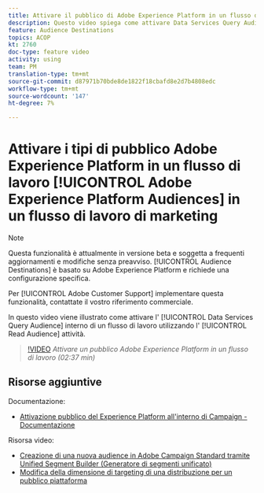```yaml
---
title: Attivare il pubblico di Adobe Experience Platform in un flusso di lavoro
description: Questo video spiega come attivare Data Services Query Audience all'interno di un flusso di lavoro utilizzando l'attività "Leggi pubblico".
feature: Audience Destinations
topics: ACOP
kt: 2760
doc-type: feature video
activity: using
team: PM
translation-type: tm+mt
source-git-commit: d87971b70bde8de1822f18cbafd8e2d7b4808edc
workflow-type: tm+mt
source-wordcount: '147'
ht-degree: 7%

---
```



# Attivare i tipi di pubblico Adobe Experience Platform in un flusso di lavoro [!UICONTROL Adobe Experience Platform Audiences] in un flusso di lavoro di marketing

>[!NOTE]
>
>Questa funzionalità è attualmente in versione beta e soggetta a frequenti aggiornamenti e modifiche senza preavviso. [!UICONTROL Audience Destinations] è basato su Adobe Experience Platform e richiede una configurazione specifica.
>
>Per [!UICONTROL Adobe Customer Support] implementare questa funzionalità, contattate il vostro riferimento commerciale.

In questo video viene illustrato come attivare l&#39; [!UICONTROL Data Services Query Audience] interno di un flusso di lavoro utilizzando l&#39; [!UICONTROL Read Audience] attività.

>[!VIDEO](https://video.tv.adobe.com/v/27647?quality=12)
*Attivare un pubblico Adobe Experience Platform in un flusso di lavoro (02:37 min)*

## Risorse aggiuntive

Documentazione:

* [Attivazione  pubblico del Experience Platform all&#39;interno di Campaign - Documentazione](https://docs.adobe.com/content/help/en/campaign-standard/using/profiles-and-audiences/working-with-adobe-experience-platform/aep-about-audience-destinations-service.html)

Risorsa video:

* [Creazione di una nuova audience in  Adobe Campaign Standard tramite Unified Segment Builder (Generatore di segmenti unificato)](/help/profiles-and-audiences/audience-destinations/creating-audiences-using-segment-builder.md)
* [Modifica della dimensione di targeting di una distribuzione per un pubblico piattaforma](/help/profiles-and-audiences/audience-destinations/changing-targeting-dimension.md)

